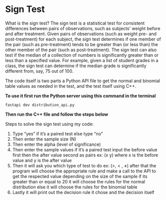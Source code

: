 # Sign Test

What is the sign test?
The sign test is a statistical test for consistent differences between pairs of observations, such as subjects' weight before and after treatment. Given pairs of observations (such as weight pre- and post-treatment) for each subject, the sign test determines if one member of the pair (such as pre-treatment) tends to be greater than (or less than) the other member of the pair (such as post-treatment).
The sign test can also test if the median of a collection of numbers is significantly greater than or less than a specified value. For example, given a list of student grades in a class, the sign test can determine if the median grade is significantly different from, say, 75 out of 100.

The code itself is two parts a Python API file to get the normal and binomial table values as needed in the test, and the test itself using C++.

**To use it first run the Python server using this command in the terminal**

```fastapi dev distribution_api.py```

**Then run the C++ file and follow the steps below**

Steps to solve the sign test using my code:
1.	Type “yes” if it’s a paired test else type “no”
2.	Then enter the sample size (N)
3.	Then enter the alpha (level of significance)
4.	Then enter the sample values if it’s a paired test input the before value first then the after value second as pairs ex: (x y) where x is the before value and y is the after value
5.	Then it will ask you which type of test to do ex: (>, < , ≠) after that the program will choose the appropriate rule and make a call to the API to get the respected value depending on the size of the sample if its greater than or equal to 20 it will choose the rules for the normal distribution else it will choose the rules for the binomial table
6.	Lastly it will print out the decision rule it chose and the decision itself
